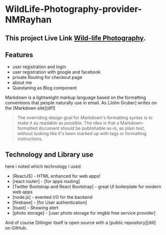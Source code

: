 # WildLife-Photography-provider-NMRayhan

## This project Live Link [Wild-life Photography](https://wild-life-photography-6822c.web.app/).

## Features

- user registration and login
- user registration with google and facebook
- private Routing for checkout page
- about me
- Questaning as Blog component 

Markdown is a lightweight markup language based on the formatting conventions
that people naturally use in email.
As [John Gruber] writes on the [Markdown site][df1]

> The overriding design goal for Markdown's
> formatting syntax is to make it as readable
> as possible. The idea is that a
> Markdown-formatted document should be
> publishable as-is, as plain text, without
> looking like it's been marked up with tags
> or formatting instructions.


## Technology and Library use

here i noted which technology i used

- [ReactJS] - HTML enhanced for web apps!
- [react router] - [for apps routing]
- [Twitter Bootstrap and React Bootstrap] - great UI boilerplate for modern web apps
- [node.js] - evented I/O for the backend
- [firebase] - [for User authentication]
- [toast] - Showing alert
- [photo storage] - [user photo storage for imgbb free service provider]

And of course Dillinger itself is open source with a [public repository][dill]
 on GitHub.